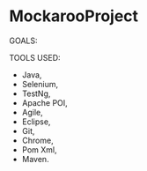# MockarooProject

GOALS:

TOOLS USED:
* Java, 
* Selenium,
* TestNg,
* Apache POI, 
* Agile, 
* Eclipse, 
* Git, 
* Chrome, 
* Pom Xml, 
* Maven.
